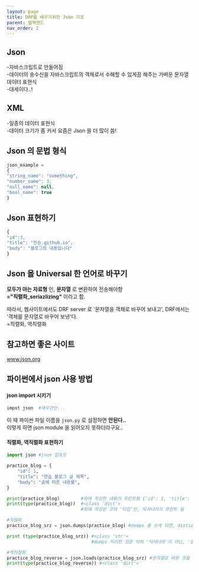 ```yaml
---
layout: page
title: DRF를 배우기위한 Json 기초
parent: 웹백앤드 
nav_order: 2
---
```


## Json 
-자바스크립트로 만들어짐  
-데이터의 송수신을 자바스크립트의 객체로서 수해할 수 있게끔 해주는 가벼운 문자열 데이터 표현식  
-대세이다..!  

## XML
-일종의 데이터 표현식  
-데이터 크기가 좀 커서 요즘은 Json 을 더 많이 씀!  

## Json 의 문법 형식  
```javascript
json_example = 
{
"string_name": "something",
"number_name": 3,
"null_name": null,
"bool_name": true
}
```
## Json 표현하기   
```javascript
{
"id":3,
"title": "민승.github.io",
"body": "블로그의 내용입니다"
}
```

## Json 을 Universal 한 언어로 바꾸기  
**모두가 아는 자료형** 인, **문자열** 로 변환하여 전송해야함  
**="직렬화_seriazlizing"** 이라고 함.  

따라서, 웹사이트에서도 DRF server 로 '문자열을 객체로 바꾸어 보내고', DRF에서는 '객체를 문자열로 바꾸어 보낸'다.  
=직렬화, 역직렬화  

## 참고하면 좋은 사이트  
www.json.org  

## 파이썬에서 json 사용 방법  
#### json import 시키기  

```python  
impot json  #매우간단...
```
이 때 파이썬 파일 이름을 `json.py` 로 설정하면 **안된다..**  
이렇게 하면 json module 을 읽어오지 못하더라구요..


#### 직렬화, 역직렬화 표현하기 
```python 
import json #json 임포트

practice_blog = {
    "id": 1,
    "title": "연습 블로그 글 제목",
    "body": "글에 따른 내용물",
}

print(practice_blog)        #위에 작성한 내용이 프린트됨 {'id': 1, 'title': '연습 블로그 글 제목', 'body': '글에 따른 내용물'}
print(type(practice_blog))  #<class 'dict'> 
                            #위에 작성된 것의 '타입'인, 딕셔너리가 프린트 됨 

#직렬화
practice_blog_srz = json.dumps(practice_blog) #dumps 를 쓰게 되면, distionary 타입을 ---> json 문자열로 바꾸어줌 

print (type(practice_blog_srz)) #<class 'str'>
                                #dumps 처리한 것은 이제 '딕셔너리'가 아닌, '문자열'로 프린트됨. 

#역직렬화
practice_blog_reverse = json.loads(practice_blog_srz) #문자열로 바뀐 것을 다시 딕셔너리로 바꾸어줌 
print(type(practice_blog_reverse)) #<class 'dict'>
```





